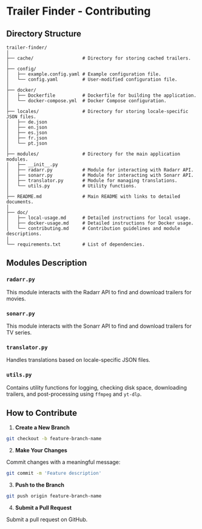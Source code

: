 # Trailer Finder - Contributing

## Directory Structure

```plaintext
trailer-finder/
│
├── cache/                  # Directory for storing cached trailers.
│
├── config/
│   ├── example.config.yaml # Example configuration file.
│   └── config.yaml         # User-modified configuration file.
│
├── docker/
│   ├── Dockerfile          # Dockerfile for building the application.
│   └── docker-compose.yml  # Docker Compose configuration.
│
├── locales/                # Directory for storing locale-specific JSON files.
│   ├── de.json
│   ├── en.json
│   ├── es.json
│   ├── fr.json
│   └── pt.json
│
├── modules/                # Directory for the main application modules.
│   ├── __init__.py
│   ├── radarr.py           # Module for interacting with Radarr API.
│   ├── sonarr.py           # Module for interacting with Sonarr API.
│   ├── translator.py       # Module for managing translations.
│   └── utils.py            # Utility functions.
│
├── README.md               # Main README with links to detailed documents.
│
├── doc/
│   ├── local-usage.md      # Detailed instructions for local usage.
│   ├── docker-usage.md     # Detailed instructions for Docker usage.
│   └── contributing.md     # Contribution guidelines and module descriptions.
│
└── requirements.txt        # List of dependencies.
```

## Modules Description

### `radarr.py`

This module interacts with the Radarr API to find and download trailers for movies.

### `sonarr.py`

This module interacts with the Sonarr API to find and download trailers for TV series.

### `translator.py`

Handles translations based on locale-specific JSON files.

### `utils.py`

Contains utility functions for logging, checking disk space, downloading trailers, and post-processing using `ffmpeg` and `yt-dlp`.

## How to Contribute

1. **Create a New Branch**

```bash
git checkout -b feature-branch-name
```

2. **Make Your Changes**

Commit changes with a meaningful message:

```bash
git commit -m 'Feature description'
```

3. **Push to the Branch**

```bash
git push origin feature-branch-name
```

4. **Submit a Pull Request**

Submit a pull request on GitHub.